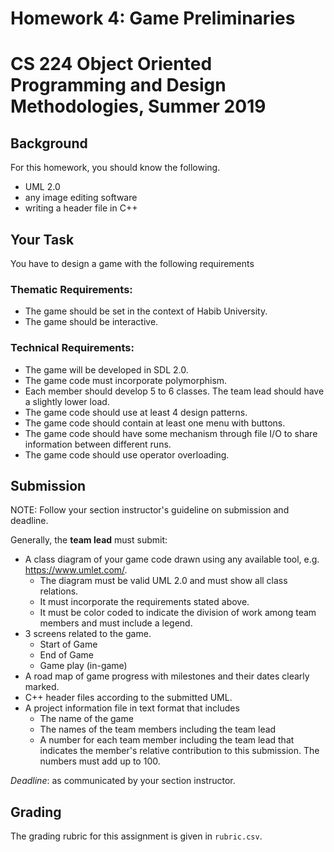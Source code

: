 # Homework 4: Game Preliminaries

# CS 224 Object Oriented Programming and Design Methodologies, Summer 2019

## Background

For this homework, you should know the following.

- UML 2.0
- any image editing software
- writing a header file in C++

## Your Task

You have to design a game with the following requirements

### Thematic Requirements:
- The game should be set in the context of Habib University.
- The game should be interactive.

### Technical Requirements:
- The game will be developed in SDL 2.0.
- The game code must incorporate polymorphism.
- Each member should develop 5 to 6 classes. The team lead should have a slightly lower load.
- The game code should use at least 4 design patterns.
- The game code should contain at least one menu with buttons.
- The game code should have some mechanism through file I/O to share information between different runs.
- The game code should use operator overloading.

## Submission

NOTE: Follow your section instructor's guideline on submission and deadline.

Generally, the __team lead__ must submit:

- A class diagram of your game code drawn using any available tool, e.g. https://www.umlet.com/.
    - The diagram must be valid UML 2.0 and must show all class relations.
    - It must incorporate the requirements stated above.
    - It must be color coded to indicate the division of work among team members and must include a legend.
- 3 screens related to the game.
    - Start of Game
    - End of Game
    - Game play (in-game)
- A road map of game progress with milestones and their dates clearly marked.
- C++ header files according to the submitted UML.
- A project information file in text format that includes
    - The name of the game
    - The names of the team members including the team lead
    - A number for each team member including the team lead that indicates the member's relative contribution to this submission. The numbers must add up to 100.

_Deadline_: as communicated by your section instructor.

## Grading

The grading rubric for this assignment is given in `rubric.csv`.
